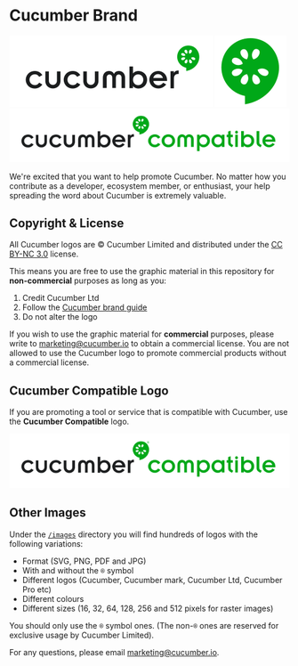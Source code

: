 # Cucumber Brand

![cucumber-black](images/png/notm/cucumber-black/cucumber-black-128.png)
![cucumber-mark-green](images/png/notm/cucumber-mark-green/cucumber-mark-green-128.png)
![cucumber-compatible-black](images/png/notm/cucumber-compatible-black/cucumber-compatible-black-128.png)

We're excited that you want to help promote Cucumber. No matter how you contribute as a developer,
ecosystem member, or enthusiast, your help spreading the word about Cucumber is extremely valuable.

## Copyright & License

All Cucumber logos are © Cucumber Limited and distributed under the
[CC BY-NC 3.0](https://creativecommons.org/licenses/by-nc/3.0/) license.

This means you are free to use the graphic material in this repository for **non-commercial**
purposes as long as you: 

1. Credit Cucumber Ltd
1. Follow the [Cucumber brand guide](https://github.com/cucumber-ltd/brand/blob/master/Cucumber_Brand_V1.0.pdf)
1. Do not alter the logo

If you wish to use the graphic material for **commercial** purposes, please write to marketing@cucumber.io
to obtain a commercial license. You are not allowed to use the Cucumber logo 
to promote commercial products without a commercial license.

## Cucumber Compatible Logo

If you are promoting a tool or service that is compatible with Cucumber, use the
**Cucumber Compatible** logo.

![cucumber-compatible-black](images/png/tm/cucumber-compatible-black/cucumber-compatible-black-128.png)

## Other Images

Under the [`/images`](https://github.com/cucumber-ltd/brand/tree/master/images)
directory you will find hundreds of logos with the following variations:

* Format (SVG, PNG, PDF and JPG)
* With and without the `®` symbol
* Different logos (Cucumber, Cucumber mark, Cucumber Ltd, Cucumber Pro etc)
* Different colours
* Different sizes (16, 32, 64, 128, 256 and 512 pixels for raster images)

You should only use the `®` symbol ones. (The non-`®` ones are reserved for
exclusive usage by Cucumber Limited).

For any questions, please email marketing@cucumber.io.
